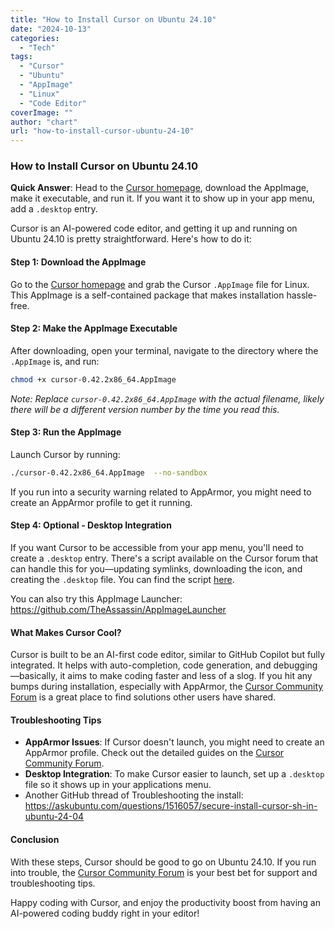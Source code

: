 ```yaml
---
title: "How to Install Cursor on Ubuntu 24.10"
date: "2024-10-13"
categories: 
  - "Tech"
tags: 
  - "Cursor"
  - "Ubuntu"
  - "AppImage"
  - "Linux"
  - "Code Editor"
coverImage: ""
author: "chart"
url: "how-to-install-cursor-ubuntu-24-10"
---
```


### How to Install Cursor on Ubuntu 24.10

**Quick Answer**: Head to the [Cursor homepage](https://www.cursor.com), download the AppImage, make it executable, and run it. If you want it to show up in your app menu, add a `.desktop` entry.

Cursor is an AI-powered code editor, and getting it up and running on Ubuntu 24.10 is pretty straightforward. Here's how to do it:

#### Step 1: Download the AppImage
Go to the [Cursor homepage](https://www.cursor.com) and grab the Cursor `.AppImage` file for Linux. This AppImage is a self-contained package that makes installation hassle-free.

#### Step 2: Make the AppImage Executable
After downloading, open your terminal, navigate to the directory where the `.AppImage` is, and run:

```bash
chmod +x cursor-0.42.2x86_64.AppImage
```

*Note: Replace `cursor-0.42.2x86_64.AppImage` with the actual filename, likely there will be a different version number by the time you read this.*

#### Step 3: Run the AppImage
Launch Cursor by running:

```bash
./cursor-0.42.2x86_64.AppImage  --no-sandbox
```

If you run into a security warning related to AppArmor, you might need to create an AppArmor profile to get it running.

#### Step 4: Optional - Desktop Integration
If you want Cursor to be accessible from your app menu, you'll need to create a `.desktop` entry. There's a script available on the Cursor forum that can handle this for you—updating symlinks, downloading the icon, and creating the `.desktop` file. You can find the script [here](https://gist.github.com/arpagon/7cb8ff6361380725c893f5535fbbb58d).

You can also try this AppImage Launcher: <https://github.com/TheAssassin/AppImageLauncher>

#### What Makes Cursor Cool?

Cursor is built to be an AI-first code editor, similar to GitHub Copilot but fully integrated. It helps with auto-completion, code generation, and debugging—basically, it aims to make coding faster and less of a slog. If you hit any bumps during installation, especially with AppArmor, the [Cursor Community Forum](https://forum.cursor.com) is a great place to find solutions other users have shared.

#### Troubleshooting Tips
- **AppArmor Issues**: If Cursor doesn't launch, you might need to create an AppArmor profile. Check out the detailed guides on the [Cursor Community Forum](https://forum.cursor.com).
- **Desktop Integration**: To make Cursor easier to launch, set up a `.desktop` file so it shows up in your applications menu.
- Another GitHub thread of Troubleshooting the install: <https://askubuntu.com/questions/1516057/secure-install-cursor-sh-in-ubuntu-24-04>

#### Conclusion
With these steps, Cursor should be good to go on Ubuntu 24.10. If you run into trouble, the [Cursor Community Forum](https://forum.cursor.com/t/cursor-install-ubuntu-24-04/4838/2) is your best bet for support and troubleshooting tips.

Happy coding with Cursor, and enjoy the productivity boost from having an AI-powered coding buddy right in your editor!